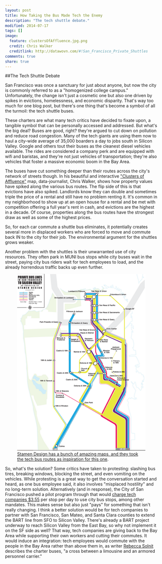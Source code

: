 ```yaml
---
layout: post
title: How Taking the Bus Made Tech the Enemy
description: "The tech shuttle debate."
modified: 2014-07-17
tags: []
image:
  feature: clustersOfAffluence.jpg.png
  credit: Chris Walker
  creditlink: http://datawovn.com/#!San_Francisco_Private_Shuttles
comments: true
share: true
---
```



##The Tech Shuttle Debate

San Francisco was once a sanctuary for just about anyone, but now the city is commonly referred to as a "homogenized college campus." Unfortunately, the change isn't just a cosmetic one but also one driven by spikes in evictions, homelessness, and economic disparity.  That's way too much for one blog post, but there's one thing that's become a symbol of all the turmoil: the tech shuttle buses.

These charters are what many tech critics have decided to fixate upon, a tangible symbol that can be personally accessed and addressed.  But what's the big deal? Buses are good, right? they're argued to cut down on pollution and reduce road congestion. Many of the tech giants are using them now to haul a city-wide average of 35,000 boarders a day to jobs south in Silicon Valley.  Google and others tout their buses as the cleanest diesel vehicles available. The rides are considered a company perk and are equipped with wifi and baristas, and they're not just vehicles of transportation; they're also vehicles that foster a massive economic boom in the Bay Area.

The buses have cut something deeper than their routes across the city's network of streets though.  In his beautiful and interactive <a href = "#picspace">"Clusters of Affluence"</a> map, data-journalist, Chris Walker, shows how property values have spiked along the various bus routes.  The flip side of this is that evictions have also spiked. Landlords know they can double and sometimes triple the price of a rental and still have no problem renting it. It's common in my neighborhood to show up at an open house for a rental and be met with competition offering a full year's rent in cash, and evictions are the highest in a decade. Of course, properties along the bus routes have the strongest draw as well as some of the highest prices. 

So, for each car commute a shuttle bus eliminates, it potentially creates several more in displaced workers who are forced to move and commute back IN to the city for their job.  The environmental argument for the shuttles grows weaker.

Another problem with the shuttles is their unwarranted use of city resources. They often park in MUNI bus stops while city buses wait in the street, paying city bus riders wait for tech employees to load, and the already horrendous traffic backs up even further.

<figure>
  <a href = "http://stamen.com/"><img src = "/images/stamen.jpg.png" alt =""> 
  <figcaption><a href = "http://stamen.com/" title = "Stamen Design has a bunch of amazing maps.">Stamen Design has a bunch of amazing maps, and they took the tech bus routes as inspiration for this one</a>.</figcaption>
</figure>

 
So, what's the solution? Some critics have taken to protesting: slashing bus tires, breaking windows, blocking the street, and even vomiting on the vehicles. While protesting is a great way to get the conversation started and heard, as one bus employee said, it also involves "misplaced hostility" and no long-term solution. Alternatively (and in response), the City of San Francisco pushed a pilot program through that would <a href = "http://www.reuters.com/article/2014/05/02/us-usa-tech-lawsuit-idUSBREA410Z720140502">charge tech companies $3.55</a> per stop per day to use city bus stops, among other mandates. This makes sense but also just "pays" for something that isn't really changing. I think a better solution would be for tech companies to partner with San Francisco, San Mateo, and Santa Clara counties to extend the BART line from SFO to Silicon Valley. There's already a BART project underway to reach Silicon Valley from the East Bay, so why not implement it on the SF side as well? That way, tech companies are giving back to the Bay Area while supporting their own workers and cutting their commutes.  It would induce an integration: tech employees would commute with the people in the Bay Area rather than above them in, as writer <a href = "http://www.guernicamag.com/daily/rebecca-solnit-resisting-monoculture/">Rebecca Solnit</a> describes the charter buses, "a cross between a limousine and an armored personnel carrier."